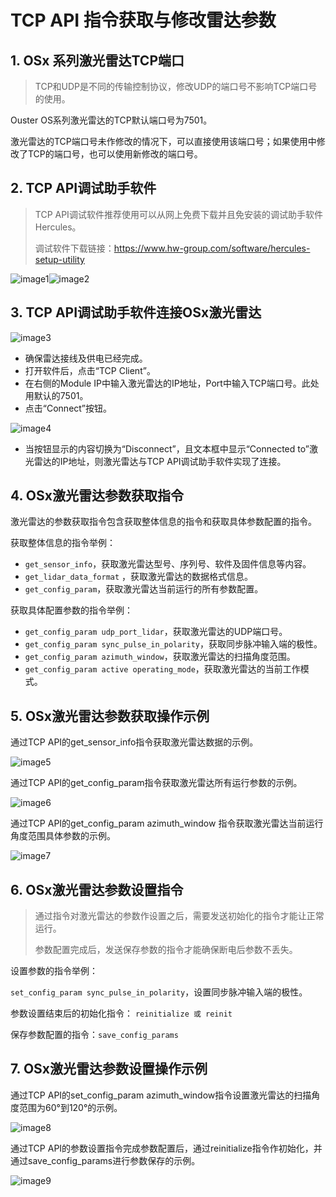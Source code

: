 # TCP API 指令获取与修改雷达参数

  



## 1. **OSx** **系列激光雷达TCP端口**

> TCP和UDP是不同的传输控制协议，修改UDP的端口号不影响TCP端口号的使用。

 Ouster OS系列激光雷达的TCP默认端口号为7501。

激光雷达的TCP端口号未作修改的情况下，可以直接使用该端口号；如果使用中修改了TCP的端口号，也可以使用新修改的端口号。

## **2.  TCP API调试助手软件**

> TCP API调试软件推荐使用可以从网上免费下载并且免安装的调试助手软件 Hercules。
>
> 调试软件下载链接：https://www.hw-group.com/software/hercules-setup-utility

![image1](TCPAPI.assets/image1.png)![image2](TCPAPI.assets/image2.png)

## 3. TCP API调试助手软件连接OSx激光雷达

![image3](TCPAPI.assets/image3.png)

- 确保雷达接线及供电已经完成。
- 打开软件后，点击“TCP Client”。
- 在右侧的Module IP中输入激光雷达的IP地址，Port中输入TCP端口号。此处用默认的7501。
- 点击“Connect”按钮。

![image4](TCPAPI.assets/image4.png)

- 当按钮显示的内容切换为“Disconnect”，且文本框中显示“Connected to”激光雷达的IP地址，则激光雷达与TCP API调试助手软件实现了连接。 

## 4.  OSx激光雷达参数获取指令

激光雷达的参数获取指令包含获取整体信息的指令和获取具体参数配置的指令。

获取整体信息的指令举例：                                                                                        

- `get_sensor_info`，获取激光雷达型号、序列号、软件及固件信息等内容。
- `get_lidar_data_format` ，获取激光雷达的数据格式信息。
- `get_config_param`，获取激光雷达当前运行的所有参数配置。

获取具体配置参数的指令举例：                                                                                          

- `get_config_param udp_port_lidar`，获取激光雷达的UDP端口号。
- `get_config_param sync_pulse_in_polarity`，获取同步脉冲输入端的极性。
- `get_config_param azimuth_window`，获取激光雷达的扫描角度范围。  
- `get_config_param active operating_mode`，获取激光雷达的当前工作模式。

## 5.  OSx**激光雷达参数获取操作示例**

通过TCP API的get_sensor_info指令获取激光雷达数据的示例。

![image5](TCPAPI.assets/image5.png)

 通过TCP API的get_config_param指令获取激光雷达所有运行参数的示例。

![image6](TCPAPI.assets/image6.png)

通过TCP API的get_config_param azimuth_window 指令获取激光雷达当前运行角度范围具体参数的示例。

![image7](TCPAPI.assets/image7.png)

## 6.  OSx**激光雷达参数设置指令**

> 通过指令对激光雷达的参数作设置之后，需要发送初始化的指令才能让正常运行。                                  
>
> 参数配置完成后，发送保存参数的指令才能确保断电后参数不丢失。

设置参数的指令举例：                                                                                         

`set_config_param sync_pulse_in_polarity`，设置同步脉冲输入端的极性。                                              

参数设置结束后的初始化指令： `reinitialize 或 reinit`

保存参数配置的指令：`save_config_params`  

## 7.  OSx激光雷达参数设置操作示例

通过TCP API的set_config_param azimuth_window指令设置激光雷达的扫描角度范围为60°到120°的示例。

![image8](TCPAPI.assets/image8.png)

 通过TCP API的参数设置指令完成参数配置后，通过reinitialize指令作初始化，并通过save_config_params进行参数保存的示例。

![image9](TCPAPI.assets/image9.png)

